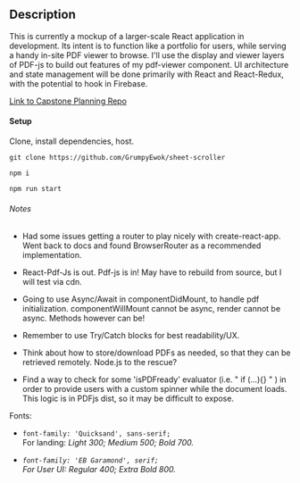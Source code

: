 ## Description

This is currently a mockup of a larger-scale React application in development.  Its intent is to function like a portfolio for users, while serving a handy in-site PDF viewer to browse.  I'll use the display and viewer layers of PDF-js to build out features of my pdf-viewer component.  UI architecture and state management will be done primarily with React and React-Redux, with the potential to hook in Firebase.

[Link to Capstone Planning Repo](https://github.com/GrumpyEwok/capstone-planning.git)

#### Setup

Clone, install dependencies, host.

`git clone https://github.com/GrumpyEwok/sheet-scroller`

`npm i`

`npm run start`

###### Notes

* Had some issues getting a router to play nicely with create-react-app.  Went back to docs and found BrowserRouter as a recommended implementation.

* React-Pdf-Js is out.  Pdf-js is in!  May have to rebuild from source, but I will test via cdn.  

* Going to use Async/Await in componentDidMount, to handle pdf initialization.  componentWillMount cannot be async, render cannot be async.  Methods however can be!

* Remember to use Try/Catch blocks for best readability/UX.

* Think about how to store/download PDFs as needed, so that they can be retrieved remotely.  Node.js to the rescue?  

* Find a way to check for some 'isPDFready' evaluator (i.e. " if (...){} "  ) in order to provide users with a custom spinner while the document loads.  This logic is in PDFjs dist, so it may be difficult to expose.

Fonts:   

  * `font-family: 'Quicksand', sans-serif;` <br>
    For landing: <em> Light 300; Medium 500; Bold 700.

  * `font-family: 'EB Garamond', serif;` <br>
    For User UI: <em> Regular 400; Extra Bold 800.




<!-- ###### Planned State:

  State: {
    isFetching: false / true,
    pdfToRender: [ PDF ],
    user: null / UserObj {
      userId: v4(),
      portfolio: null/ PortfolioObj {
        documents: sources,
      }
      userSettings: null/ SettingsObj {
        options: values,
      }
    },
  }` -->
